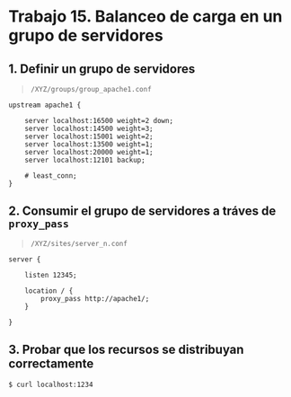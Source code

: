 # Trabajo 15. Balanceo de carga en un grupo de servidores

## 1. Definir un grupo de servidores

> `/XYZ/groups/group_apache1.conf`

```
upstream apache1 {

	server localhost:16500 weight=2 down;
	server localhost:14500 weight=3;
	server localhost:15001 weight=2;
	server localhost:13500 weight=1;
	server localhost:20000 weight=1;
	server localhost:12101 backup;
	
	# least_conn;
}

```

## 2. Consumir el grupo de servidores a tráves de `proxy_pass`

> `/XYZ/sites/server_n.conf`

```
server {

	listen 12345;

	location / {
		proxy_pass http://apache1/;
	}

}
```

## 3. Probar que los recursos se distribuyan correctamente

	$ curl localhost:1234


















